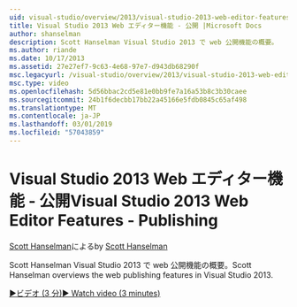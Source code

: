 ```yaml
---
uid: visual-studio/overview/2013/visual-studio-2013-web-editor-features-publishing
title: Visual Studio 2013 Web エディター機能 - 公開 |Microsoft Docs
author: shanselman
description: Scott Hanselman Visual Studio 2013 で web 公開機能の概要。
ms.author: riande
ms.date: 10/17/2013
ms.assetid: 27e27ef7-9c63-4e68-97e7-d943db68290f
msc.legacyurl: /visual-studio/overview/2013/visual-studio-2013-web-editor-features-publishing
msc.type: video
ms.openlocfilehash: 5d56bbac2cd5e81e0bb9fe7a16a53b8c3b30caee
ms.sourcegitcommit: 24b1f6decbb17bb22a45166e5fdb0845c65af498
ms.translationtype: MT
ms.contentlocale: ja-JP
ms.lasthandoff: 03/01/2019
ms.locfileid: "57043859"
---
```

<a name="visual-studio-2013-web-editor-features---publishing"></a><span data-ttu-id="56cfe-103">Visual Studio 2013 Web エディター機能 - 公開</span><span class="sxs-lookup"><span data-stu-id="56cfe-103">Visual Studio 2013 Web Editor Features - Publishing</span></span>
====================
<span data-ttu-id="56cfe-104">[Scott Hanselman](https://github.com/shanselman)による</span><span class="sxs-lookup"><span data-stu-id="56cfe-104">by [Scott Hanselman](https://github.com/shanselman)</span></span>

<span data-ttu-id="56cfe-105">Scott Hanselman Visual Studio 2013 で web 公開機能の概要。</span><span class="sxs-lookup"><span data-stu-id="56cfe-105">Scott Hanselman overviews the web publishing features in Visual Studio 2013.</span></span>

[<span data-ttu-id="56cfe-106">&#9654;ビデオ (3 分)</span><span class="sxs-lookup"><span data-stu-id="56cfe-106">&#9654; Watch video (3 minutes)</span></span>](https://channel9.msdn.com/Blogs/ASP-NET-Site-Videos/visual-studio-2013-web-editor-features-publishing)
